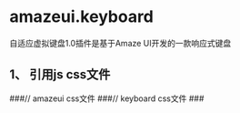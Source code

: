 # amazeui.keyboard
自适应虚拟键盘1.0插件是基于Amaze UI开发的一款响应式键盘
## 1、	引用js css文件
  ###<link rel="stylesheet" href="amazeui.min.css">// amazeui  css文件
  ###<link rel="stylesheet" href="amazeui.keyboard.min.css">// keyboard  css文件
  ###<script type="text/javascript" src="jquery.min.js">// jquery 文件
  ###<script type="text/javascript" src="amazeui.min.js">// amazeui js 文件
  ###<script type="text/javascript" src="amazeui.keyboard.min.js">// keyboard  js 文件
##2、	设置class类或ID
  ###<input class="keyboard" /> 
  ###<textarea id="keyboard" ></textarea>
##3、	最后一步,绑定事件
###  $('.keyboard').keyboard({ type: 'English' });
###  $('#keyboard').keyboard({ type: 'English' });
##键盘功能API
  ###type: English、Number、Chinese(英文、数字、中文)
  ###upset: true、false(开启混淆,中文键盘是没有这个功能的)
  ###extend: true、false(开启符号扩展,中文键盘是自带这个功能不能关闭)
  ###$().keyboard_End();(关闭键盘,考虑到需要做点击键盘以外的地方关闭键盘)
